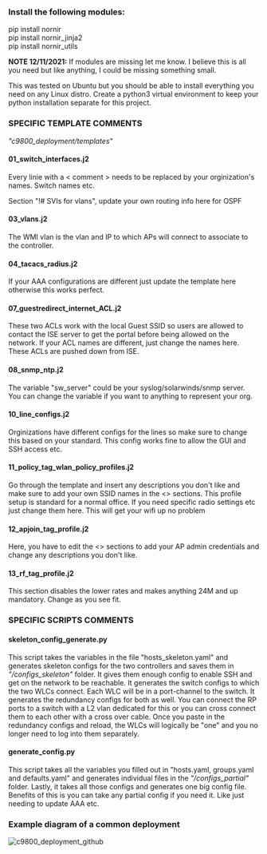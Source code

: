 ### Install the following modules:

pip install nornir  
pip install nornir_jinja2  
pip install nornir_utils  

**NOTE 12/11/2021:**
If modules are missing let me know. I believe this is all you need but like anything, I could be missing something small.

This was tested on Ubuntu but you should be able to install everything you need on any Linux distro. Create a python3 virtual environment to keep your python installation separate for this project. 


### SPECIFIC TEMPLATE COMMENTS
*"c9800_deployment/templates"*

#### 01_switch_interfaces.j2
Every linie with a < comment > needs to be replaced by your orginization's names. Switch names etc.

Section "!# SVIs for vlans", update your own routing info here for OSPF

#### 03_vlans.j2
The WMI vlan is the vlan and IP to which APs will connect to associate to the controller.

#### 04_tacacs_radius.j2
If your AAA configurations are different just update the template here otherwise this works perfect.

#### 07_guestredirect_internet_ACL.j2
These two ACLs work with the local Guest SSID so users are allowed to contact the ISE server to get the portal before being allowed on the network. If your ACL names are different, just change the names here. These ACLs are pushed down from ISE.

#### 08_snmp_ntp.j2
The variable "sw_server" could be your syslog/solarwinds/snmp server. You can change the variable if you want to anything to represent your org.

#### 10_line_configs.j2
Orginizations have different configs for the lines so make sure to change this based on your standard. This config works fine to allow the GUI and SSH access etc.

#### 11_policy_tag_wlan_policy_profiles.j2
Go through the template and insert any descriptions you don't like and make sure to add your own SSID names in the <> sections. This profile setup is standard for  a normal office. If you need specific radio settings etc just change them here. This will get your wifi up no problem

#### 12_apjoin_tag_profile.j2
Here, you have to edit the <> sections to add your AP admin credentials and change any descriptions you don't like.

#### 13_rf_tag_profile.j2
This section disables the lower rates and makes anything 24M and up mandatory. Change as you see fit.


### SPECIFIC SCRIPTS COMMENTS

#### skeleton_config_generate.py
This script takes the variables in the file "hosts_skeleton.yaml" and generates skeleton configs for the two controllers and saves them in *"/configs_skeleton"* folder. It gives them enough config to enable SSH and get on the network to be reachable. It generates the switch configs to which the two WLCs connect. Each WLC will be in a port-channel to the switch. It generates the redundancy configs for both as well. You can connect the RP ports to a switch with a L2 vlan dedicated for this or you can cross connect them to each other with a cross over cable. Once you paste in the redundancy configs and reload, the WLCs will logically be "one" and you no longer need to log into them separately.

#### generate_config.py
This script takes all the variables you filled out in "hosts.yaml, groups.yaml and defaults.yaml" and generates individual files in the *"/configs_partial"* folder. Lastly, it takes all those configs and generates one big config file. Benefits of this is you can take any partial config if you need it. Like just needing to update AAA etc.


### Example diagram of a common deployment
![c9800_deployment_github](https://user-images.githubusercontent.com/22822441/149586164-072e4bc8-4039-4f29-96c8-ad69717683d7.png)
